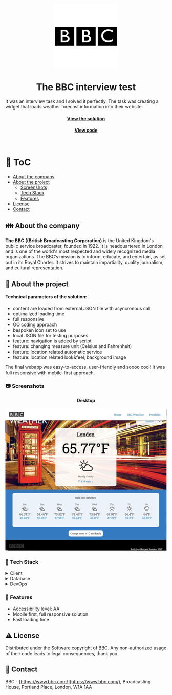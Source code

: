 <div align="center">
  <img src="assets/bbc-logo.svg" alt="logo" width="200" height="auto" />

  <h1>The BBC interview test</h1>
  
<p align="left">
    It was an interview task and I solved it perfectly. The task was creating a widget that loads weather forecast information into their website.
  </p>
   
  <h4>
    <a href="#" target="_blank">View the solution</a>
  </h4>
  <h4>
    <a href="https://github.com/kotelesroberto/bbc_weather" title="Code"  target="_blank">View code</a>
  </h4>

</div>

<br />

<!-- Table of Contents -->

# :notebook_with_decorative_cover: ToC

- [About the company](#family-about-the-company)
- [About the project](#star2-about-the-project)
  - [Screenshots](#camera-screenshots)
  - [Tech Stack](#space_invader-tech-stack)
  - [Features](#dart-features)
- [License](#warning-license)
- [Contact](#handshake-contact)

<!-- About the company -->

## :family: About the company

<p><strong>The BBC ((British Broadcasting Corporation)</strong> is the United Kingdom's public service broadcaster, founded in 1922. It is headquartered in London and is one of the world's most respected and widely recognized media organizations. The BBC’s mission is to inform, educate, and entertain, as set out in its Royal Charter. It strives to maintain impartiality, quality journalism, and cultural representation.
</p>

<!-- About the project -->

## :star2: About the project

<p><h4>Technical parameters of the solution:</h4>
  <ul>
    <li>content are loaded from external JSON file with asyncronous call</li>
    <li>optimalized loading time</li>
    <li>full responsive</li>
    <li>OO coding approach</li>
    <li>bespoken icon set to use</li>
    <li>local JSON file for testing purposes</li>
    <li>feature: navigation is added by script</li>
    <li>feature: changing measure unit (Celsius and Fahrenheit)</li>
    <li>feature: location related automatic service</li>
    <li>feature: location related look&feel, background image</li>
  </ul>
</p>

<p>
The final webapp was easy-to-access, user-friendly and soooo cool! It was full responsive with mobile-first approach.
</p>

<!-- Screenshots -->

### :camera: Screenshots

<div align="center"> 
  <h4>Desktop</h4>
  <img src="assets/bbc_weather.jpg" alt="screenshot" />
</div>

<!-- TechStack -->

### :space_invader: Tech Stack

<details>
  <summary>Client</summary>
  <ul>
    <li><a href="https://jquery.com/"  target="_blank">JQuery</a></li>
    <li><a href="https://developer.mozilla.org/en-US/docs/Web/JavaScript"  target="_blank">JavaScript ES6, Object Oriented</a></li>
    <li><a href="https://www.w3schools.com/html/html5_semantic_elements.asp" target="_blank">Semantic HTML5</a></li>
    <li><a href="https://www.w3schools.com/css/"  target="_blank">CSS3</a></li>
    <li><a href="https://api.jquery.com/jQuery.getJSON/"  target="_blank">AJAX (getJSON)</a></li>

  </ul>
</details>

<details>
<summary>Database</summary>
  <ul>
    <li><a href="https://www.json.org/">data stored in an XML/JSON file, loaded from an external provider (https://api.darksky.net/forecast/)</a></li>
  </ul>
</details>

<details>
<summary>DevOps</summary>
  <ul>
    <li><a href="https://bitbucket.org/">BitBucket</a></li>
  </ul>
</details>

<!-- Features -->

### :dart: Features

- Accessibility level: AA
- Mobile first, full responsive solution
- Fast loading time

<!-- License -->

## :warning: License

Distributed under the Software copyright of BBC. Any non-authorized usage of their code leads to legal consequences, thank you.

<!-- Contact -->

## :handshake: Contact

BBC - [https://www.bbc.com/](https://www.bbc.com/), Broadcasting House, Portland Place, London, W1A 1AA
